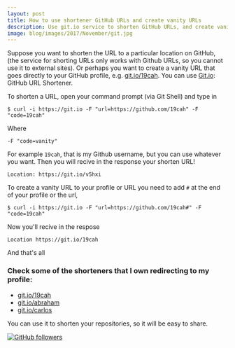 ```yaml
---
layout: post
title: How to use shortener GitHub URLs and create vanity URLs
description: Use git.io service to shorten GitHub URLs, and create vanity URLs
image: blog/images/2017/November/git.jpg
---
```


 
Suppose you want to shorten the URL to a particular location on GitHub, (the service for shorting URLs only works with Github URLs, so you cannot use it to external sites). Or perhaps you want to create a vanity URL that goes directly to your GitHub profile, e.g. [git.io/19cah](https://git.io/19cah). You can use [Git.io](https://git.io): GitHub URL Shortener.
 
 To shorten a URL, open your command prompt (via Git Shell) and type in
 
 ```
$ curl -i https://git.io -F "url=https://github.com/19cah" -F "code=19cah"
```
Where 
```
-F "code=vanity"
```
For example `19cah`, that is my Github username, but you can use whatever you want. 
Then you will recive in the response your shorten URL!
```
Location: https://git.io/v5hxi
```
To create a vanity URL to your profile or URL you need to add `#` at the end of your profile or the url,
```
$ curl -i https://git.io -F "url=https://github.com/19cah#" -F "code=19cah"
```
Now you'll recive in the respose
```
Location https://git.io/19cah
```
And that's all

### Check some of the shorteners that I own redirecting to my profile:

* [git.io/19cah](https://git.io/19cah)
* [git.io/abraham](https://git.io/abraham)
* [git.io/carlos](https://git.io/carlos)

You can use it to shorten your repositories, so it will be easy to share.

[![GitHub followers](https://img.shields.io/github/followers/19cah.svg?style=social&label=Follow)](https://github.com/19cah)

